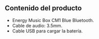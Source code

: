 ## Contenido del producto

* Energy Music Box CM1 Blue Bluetooth.
* Cable de audio: 3.5mm.
* Cable USB para cargar la batería.


